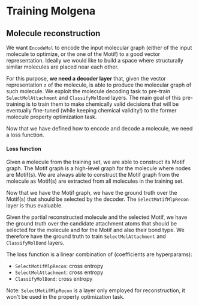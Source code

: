 # Training Molgena

## Molecule reconstruction

We want `EncodeMol` to encode the input molecular graph (either of the input molecule to optimize, or the one of the
Motif) to a good vector representation. Ideally we would like to build a space where structurally similar molecules are placed near
each other.

For this purpose, **we need a decoder layer** that, given the vector representation `z` of the molecule, is able to produce 
the molecular graph of such molecule. We exploit the molecule decoding task to pre-train `SelectMolAttachment` and
`ClassifyMolBond` layers. The main goal of this pre-training is to train them to make chemically valid decisions that
will be eventually fine-tuned (while keeping chemical validity!) to the former molecule property optimization task.

Now that we have defined how to encode and decode a molecule, we need a  loss function.

#### Loss function

Given a molecule from the training set, we are able to construct its Motif graph. The Motif graph is a high-level
graph for the molecule where nodes are Motif(s). We are always able to construct the Motif graph from the molecule
as Motif(s) are extracted from all molecules in the training set.

Now that we have the Motif graph, we have the ground truth over the Motif(s) that should be selected by the decoder. The 
`SelectMotifMlpRecon` layer is thus evaluable.

Given the partial reconstructed molecule and the selected Motif, we have the ground truth over the candidate attachment
atoms that should be selected for the molecule and for the Motif and also their bond type. We therefore have the ground
truth to train `SelectMolAttachment` and `ClassifyMolBond` layers. 

The loss function is a linear combination of (coefficients are hyperparams):

- `SelectMotifMlpRecon`: cross entropy
- `SelectMolAttachment`: cross entropy
- `ClassifyMolBond`: cross entropy

Note: `SelectMotifMlpRecon` is a layer only employed for reconstruction, it won't be used in the property optimization
task.
